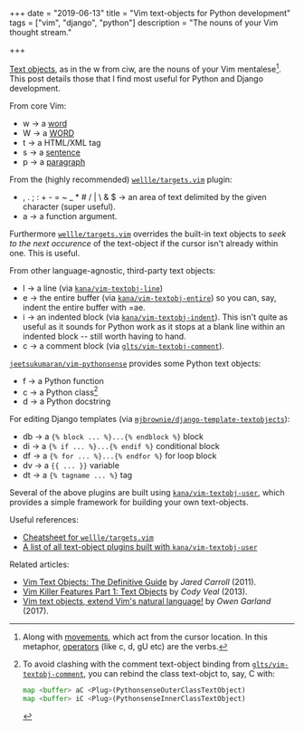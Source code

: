 +++
date = "2019-06-13"
title = "Vim text-objects for Python development"
tags = ["vim", "django", "python"]
description = "The nouns of your Vim thought stream."

+++

[Text objects](http://vimdoc.sourceforge.net/htmldoc/motion.html#text-objects),
as in the <span class="keys">w</span> from <span class="keys">ciw</span>, are the nouns of your Vim mentalese[^verbs].
This post details those that I find most useful for Python and Django
development.


[^verbs]: Along with [movements](http://vimdoc.sourceforge.net/htmldoc/motion.html#left-right-motions),
    which act from the cursor location. In this metaphor, [operators](http://vimdoc.sourceforge.net/htmldoc/motion.html#operator)
    (like <span class="keys">c</span>, <span class="keys">d</span>, <span class="keys">gU</span> etc) are the verbs.

From core Vim:

- <span class="keys">w</span> → a [word](http://vimdoc.sourceforge.net/htmldoc/motion.html#word)
- <span class="keys">W</span> → a [WORD](http://vimdoc.sourceforge.net/htmldoc/motion.html#WORD)
- <span class="keys">t</span> → a HTML/XML tag
- <span class="keys">s</span> → a [sentence](http://vimdoc.sourceforge.net/htmldoc/motion.html#sentence)
- <span class="keys">p</span> → a [paragraph](http://vimdoc.sourceforge.net/htmldoc/motion.html#paragraph)

From the (highly recommended)  [`wellle/targets.vim`](https://github.com/wellle/targets.vim) plugin:

- <span class="keys">,</span> <span class="keys">.</span> <span class="keys">;</span> <span class="keys">:</span> <span class="keys">+</span> <span class="keys">-</span> <span class="keys">=</span> <span class="keys">~</span> <span class="keys">_</span> <span class="keys">*</span> <span class="keys">#</span> <span class="keys">/</span> <span class="keys">|</span> 
  <span class="keys">\\</span> <span class="keys">&</span> <span class="keys">$</span> → an area of text delimited by
  the given character (super useful).
- <span class="keys">a</span> → a function argument.

Furthermore [`wellle/targets.vim`](https://github.com/wellle/targets.vim) overrides the built-in text objects to _seek to the next
occurence_ of the text-object if the cursor isn't already within one. This is
useful. 

From other language-agnostic, third-party text objects:

- <span class="keys">l</span> → a line (via [`kana/vim-textobj-line`](https://github.com/kana/vim-textobj-line))
- <span class="keys">e</span> → the entire buffer (via [`kana/vim-textobj-entire`](https://github.com/kana/vim-textobj-entire)) so you can, say, 
  indent the entire buffer with <span class="keys">=ae</span>.
- <span class="keys">i</span> → an indented block (via [`kana/vim-textobj-indent`](https://github.com/kana/vim-textobj-indent)). This 
  isn't quite as useful as it sounds for Python work as it stops at a blank line
  within an indented block -- still worth having to hand.
- <span class="keys">c</span> → a comment block (via [`glts/vim-textobj-comment`](https://github.com/glts/vim-textobj-comment)). 


[`jeetsukumaran/vim-pythonsense`](https://github.com/jeetsukumaran/vim-pythonsense) provides some Python text objects:

- <span class="keys">f</span> → a Python function 
- <span class="keys">c</span> → a Python class[^clash]
- <span class="keys">d</span> → a Python docstring

For editing Django templates (via [`mjbrownie/django-template-textobjects`](https://github.com/mjbrownie/django-template-textobjects)):

- <span class="keys">db</span> → a `{% block ... %}...{% endblock %}` block
- <span class="keys">di</span> → a `{% if ... %}...{% endif %}` conditional block
- <span class="keys">df</span> → a `{% for ... %}...{% endfor %}` for loop block 
- <span class="keys">dv</span> → a `{{ ... }}` variable 
- <span class="keys">dt</span> → a `{% tagname ... %}` tag

Several of the above plugins are built using [`kana/vim-textobj-user`](https://github.com/kana/vim-textobj-user), 
which provides a simple framework for building your own text-objects.

Useful references:

- [Cheatsheet for `wellle/targets.vim`](https://github.com/wellle/targets.vim/blob/master/cheatsheet.md)
- [A list of all text-object plugins built with `kana/vim-textobj-user`](https://github.com/kana/vim-textobj-user/wiki)

Related articles:

- [Vim Text Objects: The Definitive Guide](https://blog.carbonfive.com/2011/10/17/vim-text-objects-the-definitive-guide/)
  by _Jared Carroll_ (2011).
- [Vim Killer Features Part 1: Text Objects](http://codyveal.com/posts/vim-killer-features-part-1-text-objects/)
  by _Cody Veal_ (2013).
- [Vim text objects, extend Vim's natural language!](http://owen.cymru/vim-text-objects-extend-vims-natural-language-2/)
  by _Owen Garland_ (2017).

[^clash]: To avoid clashing with the comment text-object binding from [`glts/vim-textobj-comment`](https://github.com/glts/vim-textobj-comment), you
    can rebind the class text-objct to, say, <span class="keys">C</span> with:
    ```python
    map <buffer> aC <Plug>(PythonsenseOuterClassTextObject)
    map <buffer> iC <Plug>(PythonsenseInnerClassTextObject)
    ```

<!-- Write own one for Python import or arg assign (, and _ delimited)

-->

